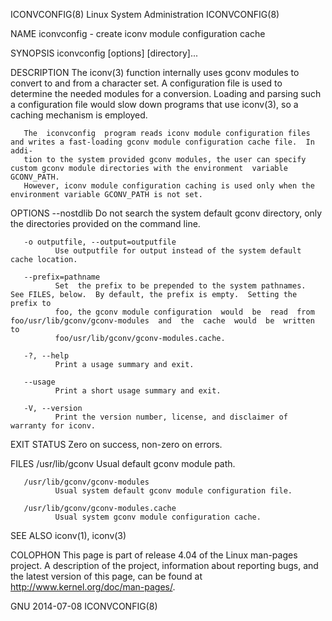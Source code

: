 ICONVCONFIG(8)                                              Linux System Administration                                             ICONVCONFIG(8)

NAME
       iconvconfig - create iconv module configuration cache

SYNOPSIS
       iconvconfig [options] [directory]...

DESCRIPTION
       The  iconv(3) function internally uses gconv modules to convert to and from a character set.  A configuration file is used to determine the
       needed modules for a conversion.  Loading and parsing such a configuration file would slow down programs that use iconv(3),  so  a  caching
       mechanism is employed.

       The  iconvconfig  program reads iconv module configuration files and writes a fast-loading gconv module configuration cache file.  In addi‐
       tion to the system provided gconv modules, the user can specify custom gconv module directories with the environment  variable  GCONV_PATH.
       However, iconv module configuration caching is used only when the environment variable GCONV_PATH is not set.

OPTIONS
       --nostdlib
              Do not search the system default gconv directory, only the directories provided on the command line.

       -o outputfile, --output=outputfile
              Use outputfile for output instead of the system default cache location.

       --prefix=pathname
              Set  the prefix to be prepended to the system pathnames.  See FILES, below.  By default, the prefix is empty.  Setting the prefix to
              foo, the gconv module configuration  would  be  read  from  foo/usr/lib/gconv/gconv-modules  and  the  cache  would  be  written  to
              foo/usr/lib/gconv/gconv-modules.cache.

       -?, --help
              Print a usage summary and exit.

       --usage
              Print a short usage summary and exit.

       -V, --version
              Print the version number, license, and disclaimer of warranty for iconv.

EXIT STATUS
       Zero on success, non-zero on errors.

FILES
       /usr/lib/gconv
              Usual default gconv module path.

       /usr/lib/gconv/gconv-modules
              Usual system default gconv module configuration file.

       /usr/lib/gconv/gconv-modules.cache
              Usual system gconv module configuration cache.

SEE ALSO
       iconv(1), iconv(3)

COLOPHON
       This  page is part of release 4.04 of the Linux man-pages project.  A description of the project, information about reporting bugs, and the
       latest version of this page, can be found at http://www.kernel.org/doc/man-pages/.

GNU                                                                 2014-07-08                                                      ICONVCONFIG(8)
